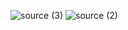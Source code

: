 ![source (3)](https://user-images.githubusercontent.com/81977626/114310611-ea6d3000-9b08-11eb-92e0-885e096c4b31.gif)
![source (2)](https://user-images.githubusercontent.com/81977626/114310621-f6f18880-9b08-11eb-991b-c4ab9dad9dfd.gif)
